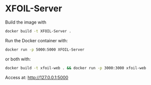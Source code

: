 # XFOIL-Server

Build the image with

```bash
docker build -t XFOIL-Server .
```

Run the Docker container with:

```bash
docker run -p 5000:5000 XFOIL-Server
```

or both with:
```bash
docker build -t xfoil-web . && docker run -p 3000:3000 xfoil-web
```

Access at:
http://127.0.0.1:5000
